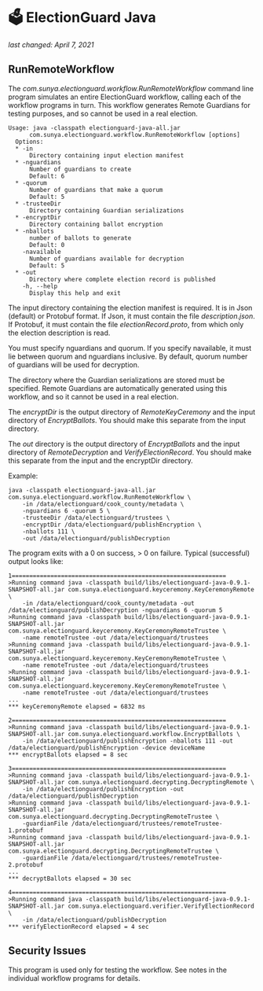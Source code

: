 # 🗳 ElectionGuard Java 
_last changed: April 7, 2021_

## RunRemoteWorkflow

The _com.sunya.electionguard.workflow.RunRemoteWorkflow_ command line program simulates an
entire ElectionGuard workflow, calling each of the workflow programs in turn.
This workflow generates Remote Guardians for testing purposes, and so cannot be used in a real election.

````
Usage: java -classpath electionguard-java-all.jar 
      com.sunya.electionguard.workflow.RunRemoteWorkflow [options]
  Options:
  * -in
      Directory containing input election manifest
  * -nguardians
      Number of guardians to create
      Default: 6
  * -quorum
      Number of guardians that make a quorum
      Default: 5
  * -trusteeDir
      Directory containing Guardian serializations
  * -encryptDir
      Directory containing ballot encryption
  * -nballots
      number of ballots to generate
      Default: 0
    -navailable
      Number of guardians available for decryption
      Default: 5
  * -out
      Directory where complete election record is published
    -h, --help
      Display this help and exit
````

The input directory containing the election manifest is required. It is in Json (default) or Protobuf format. 
If Json, it must contain the file _description.json_. If Protobuf, it must contain the file _electionRecord.proto_, from
which only the election description is read.

You must specify nguardians and quorum. If you specify navailable, it must lie between quorum and nguardians inclusive. By
default, quorum number of guardians will be used for decryption.

The directory where the Guardian serializations are stored must be specified. Remote Guardians are automatically 
generated using this workflow, and so it cannot be used in a real election.

The _encryptDir_ is the output directory of _RemoteKeyCeremony_ and the input directory of _EncryptBallots_.
You should make this separate from the input directory.

The _out_ directory is the output directory of _EncryptBallots_ and the input directory of _RemoteDecryption_
and _VerifyElectionRecord_.
You should make this separate from the input and the encryptDir directory.

Example:

````
java -classpath electionguard-java-all.jar com.sunya.electionguard.workflow.RunRemoteWorkflow \
    -in /data/electionguard/cook_county/metadata \
    -nguardians 6 -quorum 5 \
    -trusteeDir /data/electionguard/trustees \
    -encryptDir /data/electionguard/publishEncryption \
    -nballots 111 \
    -out /data/electionguard/publishDecryption
````

The program exits with a 0 on success, > 0 on failure.
Typical (successful) output looks like:

````
1=============================================================
>Running command java -classpath build/libs/electionguard-java-0.9.1-SNAPSHOT-all.jar com.sunya.electionguard.keyceremony.KeyCeremonyRemote \ 
    -in /data/electionguard/cook_county/metadata -out /data/electionguard/publishDecryption -nguardians 6 -quorum 5
>Running command java -classpath build/libs/electionguard-java-0.9.1-SNAPSHOT-all.jar com.sunya.electionguard.keyceremony.KeyCeremonyRemoteTrustee \
    -name remoteTrustee -out /data/electionguard/trustees
>Running command java -classpath build/libs/electionguard-java-0.9.1-SNAPSHOT-all.jar com.sunya.electionguard.keyceremony.KeyCeremonyRemoteTrustee \
    -name remoteTrustee -out /data/electionguard/trustees
>Running command java -classpath build/libs/electionguard-java-0.9.1-SNAPSHOT-all.jar com.sunya.electionguard.keyceremony.KeyCeremonyRemoteTrustee \
    -name remoteTrustee -out /data/electionguard/trustees
...
*** keyCeremonyRemote elapsed = 6832 ms

2=============================================================
>Running command java -classpath build/libs/electionguard-java-0.9.1-SNAPSHOT-all.jar com.sunya.electionguard.workflow.EncryptBallots \
    -in /data/electionguard/publishEncryption -nballots 111 -out /data/electionguard/publishEncryption -device deviceName
*** encryptBallots elapsed = 8 sec

3=============================================================
>Running command java -classpath build/libs/electionguard-java-0.9.1-SNAPSHOT-all.jar com.sunya.electionguard.decrypting.DecryptingRemote \ 
    -in /data/electionguard/publishEncryption -out /data/electionguard/publishDecryption
>Running command java -classpath build/libs/electionguard-java-0.9.1-SNAPSHOT-all.jar com.sunya.electionguard.decrypting.DecryptingRemoteTrustee \ 
    -guardianFile /data/electionguard/trustees/remoteTrustee-1.protobuf
>Running command java -classpath build/libs/electionguard-java-0.9.1-SNAPSHOT-all.jar com.sunya.electionguard.decrypting.DecryptingRemoteTrustee \ 
    -guardianFile /data/electionguard/trustees/remoteTrustee-2.protobuf
...
*** decryptBallots elapsed = 30 sec

4=============================================================
>Running command java -classpath build/libs/electionguard-java-0.9.1-SNAPSHOT-all.jar com.sunya.electionguard.verifier.VerifyElectionRecord \ 
    -in /data/electionguard/publishDecryption
*** verifyElectionRecord elapsed = 4 sec
````

## Security Issues

This program is used only for testing the workflow. See notes in the individual workflow programs for details.

